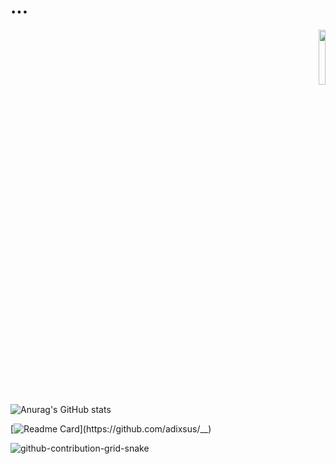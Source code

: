 # ...

<div align="right">
<img src="https://komarev.com/ghpvc/?username=adixsus&style=flat-square&color=gray" alt="" width="15%" height="15%"/>
<!-- <img src="https://visitor-badge.glitch.me/badge?page_id=adixsus" width="15%" height="15%"> -->
</div>


![Anurag's GitHub stats](https://github-readme-stats.vercel.app/api?username=adixsus&show_icons=true&theme=radical)

[![Readme Card](https://github-readme-stats.vercel.app/api/pin/?username=adixsus&repo=__)](https://github.com/adixsus/__)

![github-contribution-grid-snake](https://user-images.githubusercontent.com/58894271/188497777-17fa3ab8-0415-4af2-b3ab-5f97a91d2b57.svg)
